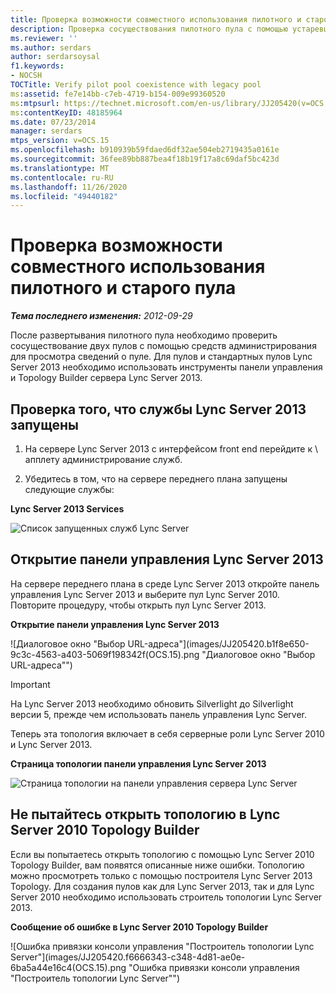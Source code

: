 ```yaml
---
title: Проверка возможности совместного использования пилотного и старого пула
description: Проверка сосуществования пилотного пула с помощью устаревшего пула.
ms.reviewer: ''
ms.author: serdars
author: serdarsoysal
f1.keywords:
- NOCSH
TOCTitle: Verify pilot pool coexistence with legacy pool
ms:assetid: fe7e14bb-c7eb-4719-b154-009e99360520
ms:mtpsurl: https://technet.microsoft.com/en-us/library/JJ205420(v=OCS.15)
ms:contentKeyID: 48185964
ms.date: 07/23/2014
manager: serdars
mtps_version: v=OCS.15
ms.openlocfilehash: b910939b59fdaed6df32ae504eb2719435a0161e
ms.sourcegitcommit: 36fee89bb887bea4f18b19f17a8c69daf5bc423d
ms.translationtype: MT
ms.contentlocale: ru-RU
ms.lasthandoff: 11/26/2020
ms.locfileid: "49440182"
---
```

# <a name="verify-pilot-pool-coexistence-with-legacy-pool"></a>Проверка возможности совместного использования пилотного и старого пула

<div data-xmlns="http://www.w3.org/1999/xhtml">

<div class="topic" data-xmlns="http://www.w3.org/1999/xhtml" data-msxsl="urn:schemas-microsoft-com:xslt" data-cs="https://msdn.microsoft.com/">

<div data-asp="https://msdn2.microsoft.com/asp">



</div>

<div id="mainSection">

<div id="mainBody">

<span> </span>

_**Тема последнего изменения:** 2012-09-29_

После развертывания пилотного пула необходимо проверить сосуществование двух пулов с помощью средств администрирования для просмотра сведений о пуле. Для пулов и стандартных пулов Lync Server 2013 необходимо использовать инструменты панели управления и Topology Builder сервера Lync Server 2013.

<div>

## <a name="verify-that-lync-server-2013-services-have-started"></a>Проверка того, что службы Lync Server 2013 запущены

1.  На сервере Lync Server 2013 с интерфейсом front end перейдите к \\ апплету администрирование служб.

2.  Убедитесь в том, что на сервере переднего плана запущены следующие службы:

**Lync Server 2013 Services**

![Список запущенных служб Lync Server](images/JJ205420.cfff9385-6bf6-461c-982c-e727c9f20b70(OCS.15).png "Список запущенных служб Lync Server")

</div>

<div>

## <a name="open-the-lync-server-2013-control-panel"></a>Открытие панели управления Lync Server 2013

На сервере переднего плана в среде Lync Server 2013 откройте панель управления Lync Server 2013 и выберите пул Lync Server 2010. Повторите процедуру, чтобы открыть пул Lync Server 2013.

**Открытие панели управления Lync Server 2013**

![Диалоговое окно "Выбор URL-адреса"](images/JJ205420.b1f8e650-9c3c-4563-a403-5069f198342f(OCS.15).png "Диалоговое окно "Выбор URL-адреса"")

<div>


> [!IMPORTANT]  
> На Lync Server 2013 необходимо обновить Silverlight до Silverlight версии 5, прежде чем использовать панель управления Lync Server.



</div>

Теперь эта топология включает в себя серверные роли Lync Server 2010 и Lync Server 2013.

**Страница топологии панели управления Lync Server 2013**

![Страница топологии на панели управления сервера Lync Server](images/JJ205420.4ed1cc7a-cb3e-42f6-82e2-6d4d71d19352(OCS.15).jpg "Страница топологии на панели управления сервера Lync Server")

</div>

<div>

## <a name="dont-attempt-to-open-the-topology-in-lync-server-2010-topology-builder"></a>Не пытайтесь открыть топологию в Lync Server 2010 Topology Builder

Если вы попытаетесь открыть топологию с помощью Lync Server 2010 Topology Builder, вам появятся описанные ниже ошибки. Топологию можно просмотреть только с помощью построителя Lync Server 2013 Topology. Для создания пулов как для Lync Server 2013, так и для Lync Server 2010 необходимо использовать строитель топологии Lync Server 2013.

**Сообщение об ошибке в Lync Server 2010 Topology Builder**

![Ошибка привязки консоли управления "Построитель топологии Lync Server"](images/JJ205420.f6666343-c348-4d81-ae0e-6ba5a44e16c4(OCS.15).png "Ошибка привязки консоли управления "Построитель топологии Lync Server"")

</div>

</div>

<span> </span>

</div>

</div>

</div>

